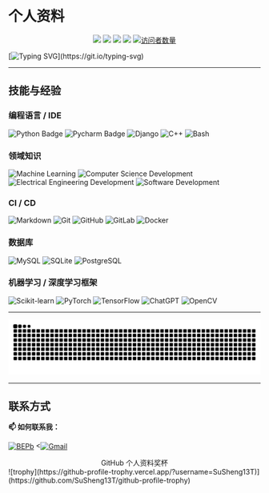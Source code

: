 # 个人资料

<p align="center">
    <a href="https://github.com/BEPb/BEPb"><img src="https://img.shields.io/badge/status-updating-brightgreen.svg"></a>
    <a href="https://github.com/python/cpython"><img src="https://img.shields.io/badge/Python-3.8-FF1493.svg"></a>
    <a href="https://github.com/BEPb/BEPb/stargazers"><img src="https://img.shields.io/github/stars/SuSheng13T/SuSheng13T.svg?logo=github"></a>
    <a href="https://github.com/BEPb/BEPb/network/members"><img src="https://img.shields.io/github/forks/SuSHeng13T/SuSheng13T.svg?color=blue&logo=github"></a>
     <a href="https://github.com/SuSheng13T">
  <img src="https://visitor-badge.laobi.icu/badge?page_id=SuSheng13T.NemoCook" alt="访问者数量"/>
</a>


 
</p>



[![Typing SVG](https://readme-typing-svg.herokuapp.com?color=%2336BCF7&center=true&vCenter=true&width=600&lines=Hi+there+👋,+I+am+Nemo+Cook;+欢迎来到我的主页;)](https://git.io/typing-svg)

---

## 技能与经验

### 编程语言 / IDE
![Python Badge](https://img.shields.io/badge/-Python-3776AB?style=flat&logo=Python&logoColor=white) ![Pycharm Badge](https://img.shields.io/badge/-Pycharm-3776AB?style=flat&logo=Pycharm&logoColor=white) ![Django](https://img.shields.io/badge/-Django-3776AB?style=flat&logo=Django&logoColor=white)  ![C++](https://img.shields.io/badge/-C++-66CC66?style=flat&logo=C%2B%2B&logoColor=00599C) ![Bash](https://img.shields.io/badge/-Bash-444444?style=flat&logo=GnuBash)

### 领域知识
![Machine Learning](https://img.shields.io/badge/-Machine%20Learning-01D277?style=flat&logoColor=white) ![Computer Science Development](https://img.shields.io/badge/-Computer%20Science-FAB040?style=flat&logoColor=white) ![Electrical Engineering Development](https://img.shields.io/badge/-Electrical%20Engineering-4C8CBF?style=flat&logoColor=white) ![Software Development](https://img.shields.io/badge/-Software%20Development-FF6600?style=flat&logoColor=white)

### CI / CD
![Markdown](https://img.shields.io/badge/-Markdown-2088FF?style=flat&logo=Markdown&logoColor=white) ![Git](https://img.shields.io/badge/-Git-004400?style=flat&logo=git) ![GitHub](https://img.shields.io/badge/-GitHub-444444?style=flat&logo=github) ![GitLab](https://img.shields.io/badge/-GitLab-444444?style=flat&logo=GitLab) ![Docker](https://img.shields.io/badge/-Docker-2496ED?style=flat-square&logo=docker&logoColor=white)

### 数据库
![MySQL](https://img.shields.io/badge/-MySQL-444444?style=flat&logo=MySQL) ![SQLite](https://img.shields.io/badge/-SQLite-444444?style=flat&logo=SQLite) ![PostgreSQL](https://img.shields.io/badge/-PostgreSQL-336791?style=flat-square&logo=postgresql&logoColor=white)

### 机器学习 / 深度学习框架
 ![Scikit-learn](http://img.shields.io/badge/-Scikit--Learn-eee?style=flat-square&logo=scikit-learn&logoColor=e26d00) ![PyTorch](http://img.shields.io/badge/-PyTorch-eee?style=flat-square&logo=pytorch&logoColor=EE4C2C) ![TensorFlow](http://img.shields.io/badge/-TensorFlow-eee?style=flat-square&logo=tensorflow&logoColor=FF6F00) ![ChatGPT](https://img.shields.io/badge/-ChatGPT-444444?style=flat&logo=ChatGPT) ![OpenCV](https://img.shields.io/badge/-OpenCV-444444?style=flat&logo=OpenCV)

---






![BEPb's github contribution graph snake](https://raw.githubusercontent.com/BEPb/BEPb/output/github-contribution-grid-snake.svg)

---

## 联系方式

**📫 如何联系我：**
<p align="left">
<a href="https://twitter.com/cloudnemocook" target="blank"><img align="center" src="https://raw.githubusercontent.com/BEPb/BEPb/master/assets/twitter.svg" alt="BEPb" height="30" width="30" /></a>
<<a href="47830915g@gmail.com" target="blank"><img align="center" src="https://raw.githubusercontent.com/BEPb/BEPb/master/assets/gmail.svg" alt="Gmail" height="30" width="30" /></a>


<div align="center">
<summary>GitHub 个人资料奖杯</summary>
</div>
![trophy](https://github-profile-trophy.vercel.app/?username=SuSheng13T)](https://github.com/SuSheng13T/github-profile-trophy)


